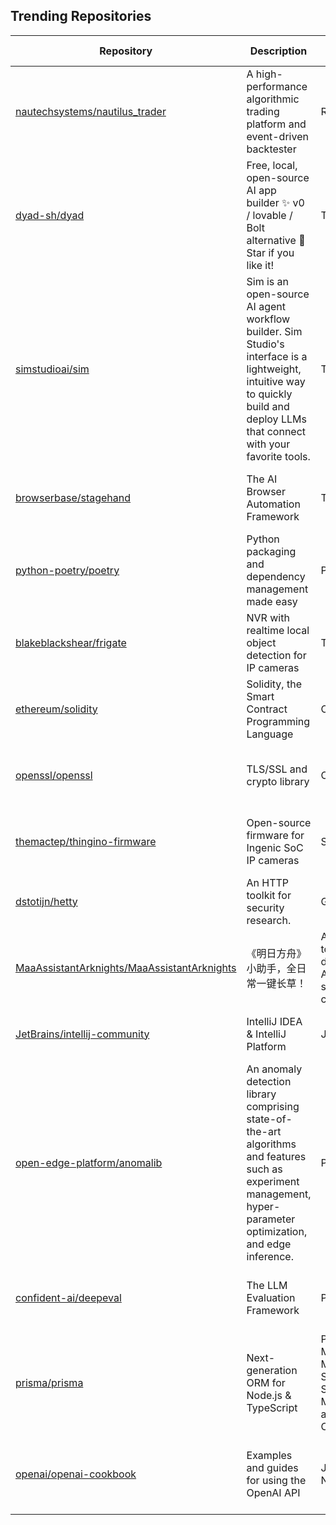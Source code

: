 ## Trending Repositories

| Repository | Description | Language | Stars | Forks | Built By | Current Period Stars |
|------------|-------------|----------|-------|-------|----------|---------------------|
| [nautechsystems/nautilus_trader](https://github.com/nautechsystems/nautilus_trader) | A high-performance algorithmic trading platform and event-driven backtester | Rust | 11892 | 1338 | [cjdsellers](https://github.com/cjdsellers), [limx0](https://github.com/limx0), [filipmacek](https://github.com/filipmacek), [faysou](https://github.com/faysou), [twitu](https://github.com/twitu) | 218 |
| [dyad-sh/dyad](https://github.com/dyad-sh/dyad) | Free, local, open-source AI app builder ✨ v0 / lovable / Bolt alternative 🌟 Star if you like it! | TypeScript | 10924 | 1014 | [wwwillchen](https://github.com/wwwillchen), [pwilkin](https://github.com/pwilkin), [abdrhxyii](https://github.com/abdrhxyii) | 1997 |
| [simstudioai/sim](https://github.com/simstudioai/sim) | Sim is an open-source AI agent workflow builder. Sim Studio's interface is a lightweight, intuitive way to quickly build and deploy LLMs that connect with your favorite tools. | TypeScript | 6853 | 910 | [waleedlatif1](https://github.com/waleedlatif1), [emir-karabeg](https://github.com/emir-karabeg), [icecrasher321](https://github.com/icecrasher321), [Sg312](https://github.com/Sg312), [aadamgough](https://github.com/aadamgough) | 237 |
| [browserbase/stagehand](https://github.com/browserbase/stagehand) | The AI Browser Automation Framework | TypeScript | 15386 | 925 | [seanmcguire12](https://github.com/seanmcguire12), [kamath](https://github.com/kamath), [miguelg719](https://github.com/miguelg719), [jeremypress](https://github.com/jeremypress), [sameelarif](https://github.com/sameelarif) | 163 |
| [python-poetry/poetry](https://github.com/python-poetry/poetry) | Python packaging and dependency management made easy | Python | 33654 | 2366 | [sdispater](https://github.com/sdispater), [abn](https://github.com/abn), [radoering](https://github.com/radoering), [dimbleby](https://github.com/dimbleby), [finswimmer](https://github.com/finswimmer) | 25 |
| [blakeblackshear/frigate](https://github.com/blakeblackshear/frigate) | NVR with realtime local object detection for IP cameras | TypeScript | 24754 | 2291 | [NickM-27](https://github.com/NickM-27), [blakeblackshear](https://github.com/blakeblackshear), [hawkeye217](https://github.com/hawkeye217), [weblate](https://github.com/weblate), [paularmstrong](https://github.com/paularmstrong) | 180 |
| [ethereum/solidity](https://github.com/ethereum/solidity) | Solidity, the Smart Contract Programming Language | C++ | 24865 | 6144 | [chriseth](https://github.com/chriseth), [axic](https://github.com/axic), [cameel](https://github.com/cameel), [ekpyron](https://github.com/ekpyron), [CJentzsch](https://github.com/CJentzsch) | 123 |
| [openssl/openssl](https://github.com/openssl/openssl) | TLS/SSL and crypto library | C | 28240 | 10760 | [levitte](https://github.com/levitte), [mattcaswell](https://github.com/mattcaswell), [dot-asm](https://github.com/dot-asm), [paulidale](https://github.com/paulidale), [snhenson](https://github.com/snhenson) | 105 |
| [themactep/thingino-firmware](https://github.com/themactep/thingino-firmware) | Open-source firmware for Ingenic SoC IP cameras | Shell | 981 | 126 | [themactep](https://github.com/themactep), [gtxaspec](https://github.com/gtxaspec), [drug123](https://github.com/drug123), [jayfan0](https://github.com/jayfan0), [wltechblog](https://github.com/wltechblog) | 82 |
| [dstotijn/hetty](https://github.com/dstotijn/hetty) | An HTTP toolkit for security research. | Go | 7831 | 434 | [dstotijn](https://github.com/dstotijn), [holiman](https://github.com/holiman), [MichalZalecki](https://github.com/MichalZalecki), [StevenMaude](https://github.com/StevenMaude) | 103 |
| [MaaAssistantArknights/MaaAssistantArknights](https://github.com/MaaAssistantArknights/MaaAssistantArknights) | 《明日方舟》小助手，全日常一键长草！| A one-click tool for the daily tasks of Arknights, supporting all clients. | C++ | 17408 | 2253 | [MistEO](https://github.com/MistEO), [ABA2396](https://github.com/ABA2396), [Constrat](https://github.com/Constrat), [status102](https://github.com/status102), [zzyyyl](https://github.com/zzyyyl) | 38 |
| [JetBrains/intellij-community](https://github.com/JetBrains/intellij-community) | IntelliJ IDEA & IntelliJ Platform | Java | 18543 | 5499 | [akozlova](https://github.com/akozlova), [develar](https://github.com/develar), [yole](https://github.com/yole), [cdracm](https://github.com/cdracm), [donnerpeter](https://github.com/donnerpeter) | 23 |
| [open-edge-platform/anomalib](https://github.com/open-edge-platform/anomalib) | An anomaly detection library comprising state-of-the-art algorithms and features such as experiment management, hyper-parameter optimization, and edge inference. | Python | 4724 | 787 | [samet-akcay](https://github.com/samet-akcay), [ashwinvaidya17](https://github.com/ashwinvaidya17), [djdameln](https://github.com/djdameln), [alexriedel1](https://github.com/alexriedel1) | 17 |
| [confident-ai/deepeval](https://github.com/confident-ai/deepeval) | The LLM Evaluation Framework | Python | 9947 | 861 | [penguine-ip](https://github.com/penguine-ip), [jwongster2](https://github.com/jwongster2), [kritinv](https://github.com/kritinv), [spike-spiegel-21](https://github.com/spike-spiegel-21), [A-Vamshi](https://github.com/A-Vamshi) | 46 |
| [prisma/prisma](https://github.com/prisma/prisma) | Next-generation ORM for Node.js & TypeScript | PostgreSQL, MySQL, MariaDB, SQL Server, SQLite, MongoDB and CockroachDB | TypeScript | 43214 | 1822 | [timsuchanek](https://github.com/timsuchanek), [Jolg42](https://github.com/Jolg42), [prisma-bot](https://github.com/prisma-bot), [renovate-bot](https://github.com/renovate-bot) | 31 |
| [openai/openai-cookbook](https://github.com/openai/openai-cookbook) | Examples and guides for using the OpenAI API | Jupyter Notebook | 66084 | 10974 | [ted-at-openai](https://github.com/ted-at-openai), [simonpfish](https://github.com/simonpfish), [colin-openai](https://github.com/colin-openai), [logankilpatrick](https://github.com/logankilpatrick), [shyamal-anadkat](https://github.com/shyamal-anadkat) | 113 |
